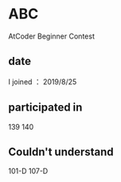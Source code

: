 # ABC
AtCoder Beginner Contest

## date
I joined ： 2019/8/25

## participated in
139 140

## Couldn't understand
101-D 107-D

